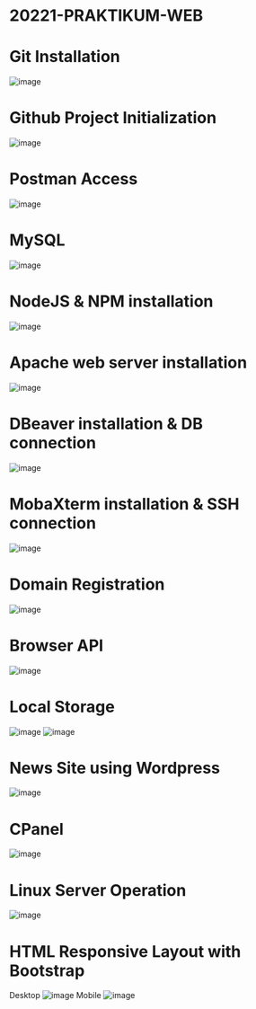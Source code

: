 # 20221-PRAKTIKUM-WEB

# Git Installation
![image](https://user-images.githubusercontent.com/83103988/209563910-f39b29a1-0525-4cc5-920b-b1e1dd95df6c.png)

# Github Project Initialization
![image](https://user-images.githubusercontent.com/83103988/209563988-712259c0-b657-48d0-9905-f1340983f19f.png)

# Postman Access
![image](https://user-images.githubusercontent.com/83103988/209564068-63236a2b-7965-4be1-8ba0-b7d31c89d029.png)

# MySQL
![image](https://user-images.githubusercontent.com/83103988/209564302-97eb7616-fe53-46b0-ac22-178c971adcd2.png)

# NodeJS & NPM installation
![image](https://user-images.githubusercontent.com/83103988/209564351-cb3a7fbf-1850-4132-9d42-cbf87cb7f9ab.png)

# Apache web server installation
![image](https://user-images.githubusercontent.com/83103988/209564410-9936fa1c-443f-4692-8e31-5ecdb1a3858b.png)

# DBeaver installation & DB connection
![image](https://user-images.githubusercontent.com/83103988/209564567-de617f32-582d-45b0-bda4-7b23e0824db6.png)

# MobaXterm installation & SSH connection
![image](https://user-images.githubusercontent.com/83103988/209564646-b047f726-4700-4eb2-82d8-b26a4dc06648.png)

# Domain Registration
![image](https://user-images.githubusercontent.com/83103988/209564702-77a1f4d5-c8d9-4024-a805-ce76c2b3d6e2.png)

# Browser API
![image](https://user-images.githubusercontent.com/83103988/209569125-5a515316-b507-4aca-84e4-dc9f251c9dbd.png)

# Local Storage
![image](https://user-images.githubusercontent.com/83103988/209569382-481f4c3a-5030-4501-b045-64f80dee8e0b.png)
![image](https://user-images.githubusercontent.com/83103988/209569463-dfbfa863-a0d3-4991-9f24-e59087c5470c.png)

# News Site using Wordpress
![image](https://user-images.githubusercontent.com/83103988/209571255-3dae3c90-b094-4fcd-b27e-d95e5f76bd55.png)

# CPanel
![image](https://user-images.githubusercontent.com/83103988/209571364-33f5e99c-6a76-4330-b4f3-6262306099ed.png)

# Linux Server Operation
![image](https://user-images.githubusercontent.com/83103988/209571442-3252dc5d-7e44-4ad4-abdd-4926310f07d4.png)

# HTML Responsive Layout with Bootstrap
Desktop
![image](https://user-images.githubusercontent.com/83103988/209571764-f3d69ec4-4faa-4b8c-9a66-eed20fc7e769.png)
Mobile
![image](https://user-images.githubusercontent.com/83103988/209571894-b9d433a0-f81b-46af-9f54-49024508f6fc.png)








